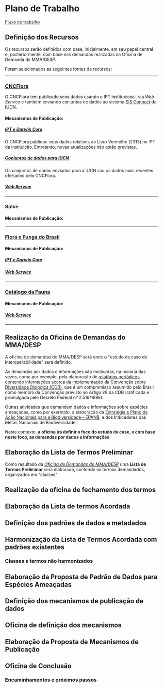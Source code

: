 # Plano de Trabalho

[Fluxo de trabalho](fluxograma.md)

## Definição dos Recursos

Os recursos serão definidos com base, inicialmente, em seu papel central e, posteriormente, com base nas demandas realizadas na Oficina de Demanda do MMA/DESP.

Foram selecionados as seguintes fontes de recursos:

---

### [CNCFlora](http://cncflora.jbrj.gov.br)

O CNCFlora tem publicado seus dados usando o IPT institucional, via _Web Service_ e também enviando conjuntos de dados ao sistema [SIS Connect](https://connect.iucnredlist.org) da IUCN.

#### Mecanismos de Publicação:

##### [IPT e Darwin Core](http://ipt.jbrj.gov.br/jbrj/resource?r=redlist\_2013\_taxons)

O CNCFlora publicou seus dados relativos ao Livro Vermelho (2013) no IPT da instituição. Entretanto, novas atualizações não estão previstas.

##### [Conjuntos de dados para IUCN](https://drive.google.com/file/d/1idSHoHEM51Qxu3CY10ke10lrJ7wnYU8o/view?usp=sharing)

Os conjuntos de dados enviados para a IUCN são os dados mais recentes ofertados pelo CNCFlora.

##### [_Web Service_](http://cncflora.jbrj.gov.br/services/index.html)

---

### Salve

#### Mecanismos de Publicação:

---

### [Flora e Funga do Brasil](http://floradobrasil.jbrj.gov.br/reflora/listaBrasil/PrincipalUC/PrincipalUC.do)

#### Mecanismos de Publicação:

##### [IPT e Darwin Core](http://ipt.jbrj.gov.br/jbrj/resource?r=lista\_especies\_flora\_brasil)

##### [_Web Service_](https://servicos.jbrj.gov.br/v2/flora/)

---

### [Catálogo da Fauna](http://fauna.jbrj.gov.br/fauna/listaBrasil/ConsultaPublicaUC/ConsultaPublicaUC.do)

#### Mecanismos de Publicação:

##### [_Web Service_](https://drive.google.com/file/d/1Vy2\_-xTOF3JC992dlivp9oQYTCKLzVXe/view?usp=sharing)

---

## Realização da Oficina de Demandas do MMA/DESP

A oficina de demandas do MMA/DESP será onde o "estudo de caso de interoperabilidade" será definido.

As demandas por dados e informações são motivadas, na maioria das vezes, como por exemplo, pela elaboração de [relatórios periódicos contendo informações acerca da implementação da Convenção sobre Diversidade Biológica (CDB)](https://antigo.mma.gov.br/biodiversidade/conven%C3%A7%C3%A3o-da-diversidade-biol%C3%B3gica/relatorios-brasileiros.html), que é um compromisso assumido pelo Brasil como membro da Convenção previsto no Artigo 26 da CDB (ratificada e promulgada pelo Decreto Federal nº 2.519/1998).

Outras atividades que demandam dados e informações sobre espécies ameaçadas, como por exermplo, a elaboração da [Estratégia e Plano de Ação Nacionais para a Biodiversidade – EPANB](https://antigo.mma.gov.br/biodiversidade/conven%C3%A7%C3%A3o-da-diversidade-biol%C3%B3gica/estrat%C3%A9gia-e-plano-de-a%C3%A7%C3%A3o-nacionais-para-a-biodiversidade-epanb.html), e dos Indicadores das Metas Nacionais de Biodiversidade.

Neste contexto, **a oficina irá definir o foco do estudo de caso, e com base neste foco, as demandas por dados e informações**.

## Elaboração da **Lista de Termos Preliminar**

Como resultado da [*Oficina de Demandas do MMA/DESP*](https://github.com/edalcin/MMA-Ameacadas/blob/main/plano-de-trabalho/plano-de-trabalho.md#realiza%C3%A7%C3%A3o-da-oficina-de-demandas-do-mmadesp) uma **Lista de Termos Preliminar** será elaborada, contendo os termos demandados, organizados em "classes"

## Realização da oficina de fechamento dos termos

## Elaboração da **Lista de termos Acordada**

## Definição dos padrões de dados e metadados

## Harmonização da **Lista de Termos Acordada** com padrões existentes

### Classes e termos não harmonizados

## Elaboração da **Proposta de Padrão de Dados para Espécies Ameaçadas**

## Definição dos mecanismos de publicação de dados

## Oficina de definição dos mecanismos

## Elaboração da **Proposta de Mecanismos de Publicação**

## Oficina de Conclusão

### Encaminhamentos e próximos passos
